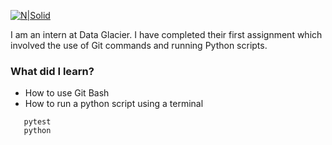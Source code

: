 [![N|Solid](https://static.wixstatic.com/media/0210e0_76e504b5a41d470d87cbf1aa69111d59~mv2.png/v1/crop/x_0,y_168,w_480,h_145/fill/w_333,h_100,al_c,q_85,usm_0.66_1.00_0.01,enc_auto/Email%20Signature%20Logo.png)](https://www.dataglacier.org/)

I am an intern at Data Glacier. I have completed their first assignment which involved the use of Git commands and running Python scripts.

### What did I learn?
- How to use Git Bash
- How to run a python script using a terminal
 ```
    pytest
    python
